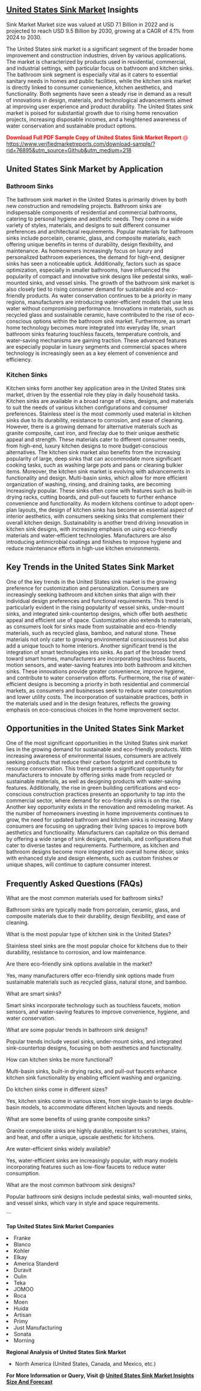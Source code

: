 <h2><a href="https://www.verifiedmarketreports.com/download-sample/?rid=76895&amp;utm_source=Github&amp;utm_medium=218" target="_blank">United States Sink Market</a> Insights</h2><p>Sink Market Market size was valued at USD 7.1 Billion in 2022 and is projected to reach USD 9.5 Billion by 2030, growing at a CAGR of 4.1% from 2024 to 2030.</p><p> <p>The United States sink market is a significant segment of the broader home improvement and construction industries, driven by various applications. The market is characterized by products used in residential, commercial, and industrial settings, with particular focus on bathroom and kitchen sinks. The bathroom sink segment is especially vital as it caters to essential sanitary needs in homes and public facilities, while the kitchen sink market is directly linked to consumer convenience, kitchen aesthetics, and functionality. Both segments have seen a steady rise in demand as a result of innovations in design, materials, and technological advancements aimed at improving user experience and product durability. The United States sink market is poised for substantial growth due to rising home renovation projects, increasing disposable incomes, and a heightened awareness of water conservation and sustainable product options. <p><span class=""><span style="color: #ff0000;"><strong>Download Full PDF Sample Copy of United States Sink Market Report</strong> @ </span><a href="https://www.verifiedmarketreports.com/download-sample/?rid=76895&amp;utm_source=Github&amp;utm_medium=218" target="_blank">https://www.verifiedmarketreports.com/download-sample/?rid=76895&amp;utm_source=Github&amp;utm_medium=218</a></span></p></p> <h2>United States Sink Market by Application</h2> <h3>Bathroom Sinks</h3> <p>The bathroom sink market in the United States is primarily driven by both new construction and remodeling projects. Bathroom sinks are indispensable components of residential and commercial bathrooms, catering to personal hygiene and aesthetic needs. They come in a wide variety of styles, materials, and designs to suit different consumer preferences and architectural requirements. Popular materials for bathroom sinks include porcelain, ceramic, glass, and composite materials, each offering unique benefits in terms of durability, design flexibility, and maintenance. As homeowners increasingly focus on luxury and personalized bathroom experiences, the demand for high-end, designer sinks has seen a noticeable uptick. Additionally, factors such as space optimization, especially in smaller bathrooms, have influenced the popularity of compact and innovative sink designs like pedestal sinks, wall-mounted sinks, and vessel sinks. The growth of the bathroom sink market is also closely tied to rising consumer demand for sustainable and eco-friendly products. As water conservation continues to be a priority in many regions, manufacturers are introducing water-efficient models that use less water without compromising performance. Innovations in materials, such as recycled glass and sustainable ceramic, have contributed to the rise of eco-conscious options within the bathroom sink market. Furthermore, as smart home technology becomes more integrated into everyday life, smart bathroom sinks featuring touchless faucets, temperature controls, and water-saving mechanisms are gaining traction. These advanced features are especially popular in luxury segments and commercial spaces where technology is increasingly seen as a key element of convenience and efficiency. <h3>Kitchen Sinks</h3> <p>Kitchen sinks form another key application area in the United States sink market, driven by the essential role they play in daily household tasks. Kitchen sinks are available in a broad range of sizes, designs, and materials to suit the needs of various kitchen configurations and consumer preferences. Stainless steel is the most commonly used material in kitchen sinks due to its durability, resistance to corrosion, and ease of cleaning. However, there is a growing demand for alternative materials such as granite composite, cast iron, and fireclay due to their unique aesthetic appeal and strength. These materials cater to different consumer needs, from high-end, luxury kitchen designs to more budget-conscious alternatives. The kitchen sink market also benefits from the increasing popularity of large, deep sinks that can accommodate more significant cooking tasks, such as washing large pots and pans or cleaning bulkier items. Moreover, the kitchen sink market is evolving with advancements in functionality and design. Multi-basin sinks, which allow for more efficient organization of washing, rinsing, and draining tasks, are becoming increasingly popular. These sinks often come with features such as built-in drying racks, cutting boards, and pull-out faucets to further enhance convenience and functionality. As modern kitchens continue to adopt open-plan layouts, the design of kitchen sinks has become an essential aspect of interior aesthetics, with consumers seeking sinks that complement their overall kitchen design. Sustainability is another trend driving innovation in kitchen sink designs, with increasing emphasis on using eco-friendly materials and water-efficient technologies. Manufacturers are also introducing antimicrobial coatings and finishes to improve hygiene and reduce maintenance efforts in high-use kitchen environments. <h2>Key Trends in the United States Sink Market</h2> <p>One of the key trends in the United States sink market is the growing preference for customization and personalization. Consumers are increasingly seeking bathroom and kitchen sinks that align with their individual design preferences and functional requirements. This trend is particularly evident in the rising popularity of vessel sinks, under-mount sinks, and integrated sink-countertop designs, which offer both aesthetic appeal and efficient use of space. Customization also extends to materials, as consumers look for sinks made from sustainable and eco-friendly materials, such as recycled glass, bamboo, and natural stone. These materials not only cater to growing environmental consciousness but also add a unique touch to home interiors. Another significant trend is the integration of smart technologies into sinks. As part of the broader trend toward smart homes, manufacturers are incorporating touchless faucets, motion sensors, and water-saving features into both bathroom and kitchen sinks. These innovations provide greater convenience, improve hygiene, and contribute to water conservation efforts. Furthermore, the rise of water-efficient designs is becoming a priority in both residential and commercial markets, as consumers and businesses seek to reduce water consumption and lower utility costs. The incorporation of sustainable practices, both in the materials used and in the design features, reflects the growing emphasis on eco-conscious choices in the home improvement sector. <h2>Opportunities in the United States Sink Market</h2> <p>One of the most significant opportunities in the United States sink market lies in the growing demand for sustainable and eco-friendly products. With increasing awareness of environmental issues, consumers are actively seeking products that reduce their carbon footprint and contribute to resource conservation. This trend presents a significant opportunity for manufacturers to innovate by offering sinks made from recycled or sustainable materials, as well as designing products with water-saving features. Additionally, the rise in green building certifications and eco-conscious construction practices presents an opportunity to tap into the commercial sector, where demand for eco-friendly sinks is on the rise. Another key opportunity exists in the renovation and remodeling market. As the number of homeowners investing in home improvements continues to grow, the need for updated bathroom and kitchen sinks is increasing. Many consumers are focusing on upgrading their living spaces to improve both aesthetics and functionality. Manufacturers can capitalize on this demand by offering a wide range of sink designs, materials, and configurations that cater to diverse tastes and requirements. Furthermore, as kitchen and bathroom designs become more integrated into overall home décor, sinks with enhanced style and design elements, such as custom finishes or unique shapes, will continue to capture consumer interest. <h2>Frequently Asked Questions (FAQs)</h2> <p>What are the most common materials used for bathroom sinks? </p> <p>Bathroom sinks are typically made from porcelain, ceramic, glass, and composite materials due to their durability, design flexibility, and ease of cleaning. </p> <p>What is the most popular type of kitchen sink in the United States? </p> <p>Stainless steel sinks are the most popular choice for kitchens due to their durability, resistance to corrosion, and low maintenance. </p> <p>Are there eco-friendly sink options available in the market? </p> <p>Yes, many manufacturers offer eco-friendly sink options made from sustainable materials such as recycled glass, natural stone, and bamboo. </p> <p>What are smart sinks? </p> <p>Smart sinks incorporate technology such as touchless faucets, motion sensors, and water-saving features to improve convenience, hygiene, and water conservation. </p> <p>What are some popular trends in bathroom sink designs? </p> <p>Popular trends include vessel sinks, under-mount sinks, and integrated sink-countertop designs, focusing on both aesthetics and functionality. </p> <p>How can kitchen sinks be more functional? </p> <p>Multi-basin sinks, built-in drying racks, and pull-out faucets enhance kitchen sink functionality by enabling efficient washing and organizing. </p> <p>Do kitchen sinks come in different sizes? </p> <p>Yes, kitchen sinks come in various sizes, from single-basin to large double-basin models, to accommodate different kitchen layouts and needs. </p> <p>What are some benefits of using granite composite sinks? </p> <p>Granite composite sinks are highly durable, resistant to scratches, stains, and heat, and offer a unique, upscale aesthetic for kitchens. </p> <p>Are water-efficient sinks widely available? </p> <p>Yes, water-efficient sinks are increasingly popular, with many models incorporating features such as low-flow faucets to reduce water consumption. </p> <p>What are the most common bathroom sink designs? </p> <p>Popular bathroom sink designs include pedestal sinks, wall-mounted sinks, and vessel sinks, which vary in style and space requirements. </p> ```</p><p><strong>Top United States Sink Market Companies</strong></p><div data-test-id=""><p><li>Franke</li><li> Blanco</li><li> Kohler</li><li> Elkay</li><li> America Standerd</li><li> Duravit</li><li> Oulin</li><li> Teka</li><li> JOMOO</li><li> Roca</li><li> Moen</li><li> Huida</li><li> Artisan</li><li> Primy</li><li> Just Manufacturing</li><li> Sonata</li><li> Morning</li></p><div><strong>Regional Analysis of&nbsp;United States Sink Market</strong></div><ul><li dir="ltr"><p dir="ltr">North America&nbsp;(United States, Canada, and Mexico, etc.)</p></li></ul><p><strong>For More Information or Query, Visit @&nbsp;</strong><strong><a href="https://www.verifiedmarketreports.com/product/global-sink-market-growth-2019-2024/?utm_source=Github&amp;utm_medium=218" target="_blank">United States Sink Market Insights Size And Forecast</a></strong></p></div>
